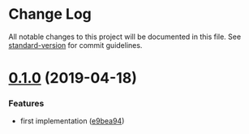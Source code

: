 # Change Log

All notable changes to this project will be documented in this file. See [standard-version](https://github.com/conventional-changelog/standard-version) for commit guidelines.

<a name="0.1.0"></a>
# [0.1.0](https://github.com/gemini-testing/hermione-image-minifier/compare/v0.0.1...v0.1.0) (2019-04-18)


### Features

* first implementation ([e9bea94](https://github.com/gemini-testing/hermione-image-minifier/commit/e9bea94))
